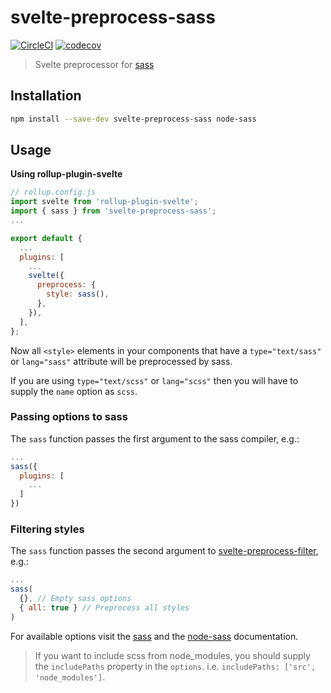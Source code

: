 # svelte-preprocess-sass

[![CircleCI](https://circleci.com/gh/ls-age/svelte-preprocess-sass.svg?style=svg)](https://circleci.com/gh/ls-age/svelte-preprocess-sass)
[![codecov](https://codecov.io/gh/ls-age/svelte-preprocess-sass/branch/master/graph/badge.svg)](https://codecov.io/gh/ls-age/svelte-preprocess-sass)

> Svelte preprocessor for [sass](http://sass-lang.com)

## Installation

```bash
npm install --save-dev svelte-preprocess-sass node-sass
```

## Usage

**Using rollup-plugin-svelte**

```javascript
// rollup.config.js
import svelte from 'rollup-plugin-svelte';
import { sass } from 'svelte-preprocess-sass';
...

export default {
  ...
  plugins: [
    ...
    svelte({
      preprocess: {
        style: sass(),
      },
    }),
  ],
};
```

Now all `<style>` elements in your components that have a `type="text/sass"` or `lang="sass"` attribute will be preprocessed by sass.

If you are using `type="text/scss"` or `lang="scss"` then you will have to supply
the `name` option as `scss`.

### Passing options to sass

The `sass` function passes the first argument to the sass compiler, e.g.:

```javascript
...
sass({
  plugins: [
    ...
  ]
})
```


### Filtering styles

The `sass` function passes the second argument to [svelte-preprocess-filter](https://github.com/ls-age/svelte-preprocess-filter), e.g.:

```javascript
...
sass(
  {}, // Empty sass options
  { all: true } // Preprocess all styles
)
```

For available options visit the [sass](http://sass-lang.com/documentation/) and
the [node-sass](https://github.com/sass/node-sass) documentation.

> If you want to include scss from node_modules, you should supply the `includePaths`
property in the `options`. i.e. `includePaths: ['src', 'node_modules']`.

